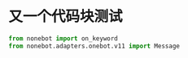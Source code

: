 # 又一个代码块测试
```python
from nonebot import on_keyword
from nonebot.adapters.onebot.v11 import Message
```